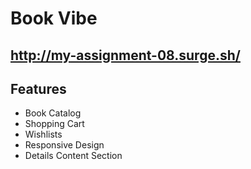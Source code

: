 # Book Vibe
## http://my-assignment-08.surge.sh/

## Features

- Book Catalog
- Shopping Cart
- Wishlists
- Responsive Design
- Details Content Section